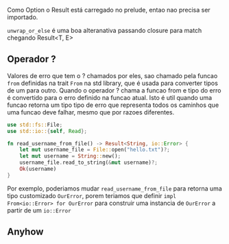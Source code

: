 Como Option o Result está carregado no prelude, entao nao precisa ser importado.

`unwrap_or_else` é uma boa alteranativa passando closure para match chegando Result<T, E>

## Operador ?

Valores de erro que tem o ? chamados por eles, sao chamado pela funcao `from` definidas na trait `From` na std library, que é usada para converter tipos de um para outro. 
Quando o operador ? chama a funcao from e tipo do erro é convertido para o erro definido na funcao atual. 
Isto é util quando uma funcao retorna um tipo tipo de erro que representa todos os caminhos que uma funcao deve falhar, mesmo que por razoes diferentes.

```rust
use std::fs::File;
use std::io::{self, Read};

fn read_username_from_file() -> Result<String, io::Error> {
    let mut username_file = File::open("hello.txt")?;
    let mut username = String::new();
    username_file.read_to_string(&mut username)?;
    Ok(username)
}
```

Por exemplo, poderiamos mudar `read_username_from_file` para retorna uma tipo customizado `OurError`, porem teriamos que definir  `impl From<io::Error> for OurError` para construir uma instancia de `OurError` a partir de um `io::Error` 

## Anyhow

